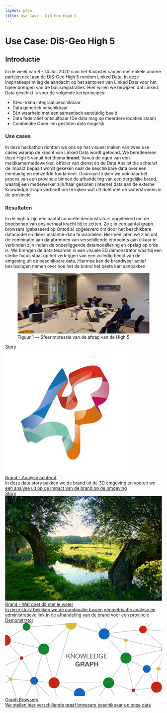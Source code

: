 ```yaml
---
layout: page
title: Use Case ― DiS-Geo High 5
---
```

# Use Case: DiS-Geo High 5

## Introductie

In de week van 8 - 14 Juli 2020 nam het Kadaster samen met enkele andere partijen deel aan de DiS-Geo High 5 rondom Linked Data. In deze inspiratiesprint lag de aandacht op het aantonen van Linked Data voor het bijeenbrengen van de basisregistraties.
Hier willen we bewijzen dat Linked Data geschikt is voor de volgende kernprincipes:
- (Geo-)data integraal beschikbaar
- Data generiek beschikbaar 
- Eén waarheid met een semantisch eenduidig beeld
- Data federatief ontsluitbaar (De data mag op meerdere locaties staan)
- Combinatie Open –en gesloten data mogelijk


### Use cases
In deze hackathon richtten we ons op het visueel maken van twee use cases waarop de kracht van Linked Data wordt getoond. We beredeneren deze High 5 vanuit het thema **brand**. 
Vanuit de ogen van een meldkamermedewerker, officier van dienst én de Data Analist die achteraf de impact bepaalt wordt gekeken naar de beschikbare data over een eenduidig en eenzelfde fundament. 
Daarnaast kijken we ook naar het proces van een provincie binnen de afhandeling van een dergelijke brand, waarbij een medewerker zijn/haar gesloten (interne) data aan de externe Knowledge Graph verbindt 
om te kijken wat dit doet met de waterstromen in de provincie.  


### Resultaten
In de high 5 zijn een aantal concrete demonstrators opgeleverd om de boodschap van ons verhaal kracht bij te zetten. Zo zijn een aantal graph browsers (gebaseerd op Ontodia) opgeleverd om 
door het beschikbare datamodel en diens instantie-data te wandelen. Hiermee laten we zien dat de combinatie aan databronnen van verschillende endpoints aan elkaar te verbinden zijn indien de 
onderliggende datamodellering en opslag op orde is. We brengen de data tesamen in een visuele 3D demonstrator waarbij een sterke focus staat op het verkrijgen van een volledig beeld van de omgeving 
uit de beschikbare data. Hiermee kan de brandweer actief beslissingen nemen over hoe het de brand het beste kan aanpakken. 
 
 <figure id="figuur-1">
  <a href="/assets/images/sfeerimpressie-high5.jpg">
    <img src="/assets/images/sfeerimpressie-high5.jpg" >
  </a>
  <figcaption>
    Figuur 1 ― Sfeerimpressie van de aftrap van de High 5
  </figcaption>
</figure>

<div class="cards-wrapper">
  <a href="/stories/disgeo">
    <div class="card">
      <div class="card-type">Story</div>
      <img class="card-image" src="/assets/images/disgeo-logo.jpg">
      <div class="card-title">Brand - Analyse achteraf</div>
      <div class="card-description">In deze data story pakken we de brand uit de 3D  omgeving en voeren we een analyse uit op de impact van de brand op de omgeving</div>
    </div>
  </a>
  <a href="/stories/high5-imbor">
    <div class="card">
      <div class="card-type">Story</div>
      <img class="card-image" src="/assets/images/landscape-water.jpg">
      <div class="card-title">Brand - Wat doet dit met je water</div>
      <div class="card-description">In deze story bekijken we de combinatie tussen geometrische analyse en administratieve link in de afhandeling van de brand voor een provincie </div>
    </div>
  </a>
   <a href="/demonstrators/graph-browser">
    <div class="card">
      <div class="card-type">Demonstrator</div>
      <img class="card-image" src="/assets/images/knowledge_graph.png">
      <div class="card-title">Graph Browsers</div>
      <div class="card-description">We stellen hier verschillende graaf browsers beschikbaar op onze data</div>
    </div>
  </a>
</div>
